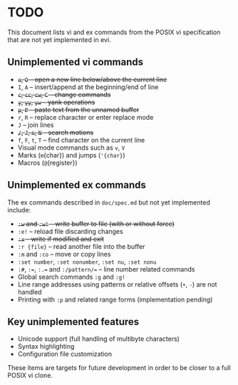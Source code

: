 # TODO

This document lists vi and ex commands from the POSIX vi specification that are not yet implemented in evi.

## Unimplemented vi commands

- ~~`o`, `O` – open a new line below/above the current line~~
- `I`, `A` – insert/append at the beginning/end of line
- ~~`c`, `cc`, `cw`, `C` – change commands~~
- ~~`y`, `yy`, `yw` – yank operations~~
- ~~`p`, `P` – paste text from the unnamed buffer~~
- `r`, `R` – replace character or enter replace mode
- `J` – join lines
- ~~`/`, `?`, `n`, `N` – search motions~~
- `f`, `F`, `t`, `T` – find character on the current line
- Visual mode commands such as `v`, `V`
- Marks (`m`{char}) and jumps (`'{char}`)
- Macros (`@`{register})

## Unimplemented ex commands

The ex commands described in `doc/spec.md` but not yet implemented include:

- ~~`:w` and `:w!` – write buffer to file (with or without force)~~
- `:e!` – reload file discarding changes
- ~~`:x` – write if modified and exit~~
- `:r {file}` – read another file into the buffer
- `:m` and `:co` – move or copy lines
- `:set number`, `:set nonumber`, `:set nu`, `:set nonu`
- `:#`, `:=`, `:.=` and `:/pattern/=` – line number related commands
- Global search commands `:g` and `:g!`
- Line range addresses using patterns or relative offsets (`+`, `-`) are not handled
- Printing with `:p` and related range forms (implementation pending)

## Key unimplemented features

- Unicode support (full handling of multibyte characters)
- Syntax highlighting
- Configuration file customization

These items are targets for future development in order to be closer to a full POSIX vi clone.
